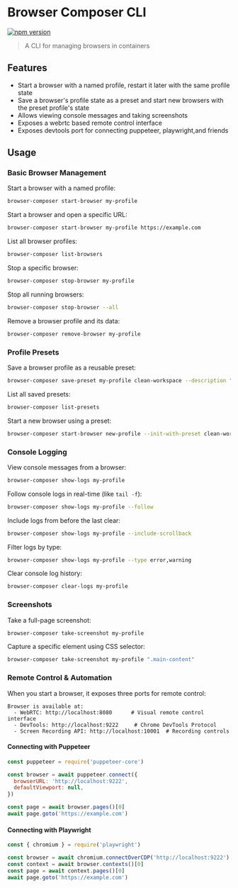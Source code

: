 # Browser Composer CLI

[![npm version](https://badge.fury.io/js/browser-composer.svg)](https://www.npmjs.com/package/browser-composer)

> A CLI for managing browsers in containers

## Features

- Start a browser with a named profile, restart it later with the same profile state
- Save a browser's profile state as a preset and start new browsers with the preset profile's state
- Allows viewing console messages and taking screenshots
- Exposes a webrtc based remote control interface
- Exposes devtools port for connecting puppeteer, playwright,and friends

## Usage

### Basic Browser Management

Start a browser with a named profile:

```bash
browser-composer start-browser my-profile
```

Start a browser and open a specific URL:

```bash
browser-composer start-browser my-profile https://example.com
```

List all browser profiles:

```bash
browser-composer list-browsers
```

Stop a specific browser:

```bash
browser-composer stop-browser my-profile
```

Stop all running browsers:

```bash
browser-composer stop-browser --all
```

Remove a browser profile and its data:

```bash
browser-composer remove-browser my-profile
```

### Profile Presets

Save a browser profile as a reusable preset:

```bash
browser-composer save-preset my-profile clean-workspace --description "Fresh browser with logged-in accounts"
```

List all saved presets:

```bash
browser-composer list-presets
```

Start a new browser using a preset:

```bash
browser-composer start-browser new-profile --init-with-preset clean-workspace
```

### Console Logging

View console messages from a browser:

```bash
browser-composer show-logs my-profile
```

Follow console logs in real-time (like `tail -f`):

```bash
browser-composer show-logs my-profile --follow
```

Include logs from before the last clear:

```bash
browser-composer show-logs my-profile --include-scrollback
```

Filter logs by type:

```bash
browser-composer show-logs my-profile --type error,warning
```

Clear console log history:

```bash
browser-composer clear-logs my-profile
```

### Screenshots

Take a full-page screenshot:

```bash
browser-composer take-screenshot my-profile
```

Capture a specific element using CSS selector:

```bash
browser-composer take-screenshot my-profile ".main-content"
```

### Remote Control & Automation

When you start a browser, it exposes three ports for remote control:

```
Browser is available at:
  - WebRTC: http://localhost:8080      # Visual remote control interface
  - DevTools: http://localhost:9222     # Chrome DevTools Protocol
  - Screen Recording API: http://localhost:10001  # Recording controls
```

#### Connecting with Puppeteer

```javascript
const puppeteer = require('puppeteer-core')

const browser = await puppeteer.connect({
  browserURL: 'http://localhost:9222',
  defaultViewport: null,
})

const page = await browser.pages()[0]
await page.goto('https://example.com')
```

#### Connecting with Playwright

```javascript
const { chromium } = require('playwright')

const browser = await chromium.connectOverCDP('http://localhost:9222')
const context = await browser.contexts()[0]
const page = await context.pages()[0]
await page.goto('https://example.com')
```
